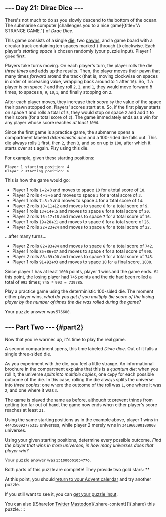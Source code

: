 \-\-- Day 21: Dirac Dice \-\--
------------------------------

There\'s not much to do as you slowly descend to the bottom of the
ocean. The submarine computer [challenges you to a nice
game]{title="A STRANGE GAME."} of *Dirac Dice*.

This game consists of a single
[die](https://en.wikipedia.org/wiki/Dice), two
[pawns](https://en.wikipedia.org/wiki/Glossary_of_board_games#piece),
and a game board with a circular track containing ten spaces marked `1`
through `10` clockwise. Each player\'s *starting space* is chosen
randomly (your puzzle input). Player 1 goes first.

Players take turns moving. On each player\'s turn, the player rolls the
die *three times* and adds up the results. Then, the player moves their
pawn that many times *forward* around the track (that is, moving
clockwise on spaces in order of increasing value, wrapping back around
to `1` after `10`). So, if a player is on space `7` and they roll `2`,
`2`, and `1`, they would move forward 5 times, to spaces `8`, `9`, `10`,
`1`, and finally stopping on `2`.

After each player moves, they increase their *score* by the value of the
space their pawn stopped on. Players\' scores start at `0`. So, if the
first player starts on space `7` and rolls a total of `5`, they would
stop on space `2` and add `2` to their score (for a total score of `2`).
The game immediately ends as a win for any player whose score reaches
*at least `1000`*.

Since the first game is a practice game, the submarine opens a
compartment labeled *deterministic dice* and a 100-sided die falls out.
This die always rolls `1` first, then `2`, then `3`, and so on up to
`100`, after which it starts over at `1` again. Play using this die.

For example, given these starting positions:

    Player 1 starting position: 4
    Player 2 starting position: 8

This is how the game would go:

-   Player 1 rolls `1`+`2`+`3` and moves to space `10` for a total score
    of `10`.
-   Player 2 rolls `4`+`5`+`6` and moves to space `3` for a total score
    of `3`.
-   Player 1 rolls `7`+`8`+`9` and moves to space `4` for a total score
    of `14`.
-   Player 2 rolls `10`+`11`+`12` and moves to space `6` for a total
    score of `9`.
-   Player 1 rolls `13`+`14`+`15` and moves to space `6` for a total
    score of `20`.
-   Player 2 rolls `16`+`17`+`18` and moves to space `7` for a total
    score of `16`.
-   Player 1 rolls `19`+`20`+`21` and moves to space `6` for a total
    score of `26`.
-   Player 2 rolls `22`+`23`+`24` and moves to space `6` for a total
    score of `22`.

\...after many turns\...

-   Player 2 rolls `82`+`83`+`84` and moves to space `6` for a total
    score of `742`.
-   Player 1 rolls `85`+`86`+`87` and moves to space `4` for a total
    score of `990`.
-   Player 2 rolls `88`+`89`+`90` and moves to space `3` for a total
    score of `745`.
-   Player 1 rolls `91`+`92`+`93` and moves to space `10` for a final
    score, `1000`.

Since player 1 has at least `1000` points, player 1 wins and the game
ends. At this point, the losing player had `745` points and the die had
been rolled a total of `993` times; `745 * 993 = 739785`.

Play a practice game using the deterministic 100-sided die. The moment
either player wins, *what do you get if you multiply the score of the
losing player by the number of times the die was rolled during the
game?*

Your puzzle answer was `576600`.

\-\-- Part Two \-\-- {#part2}
--------------------

Now that you\'re warmed up, it\'s time to play the real game.

A second compartment opens, this time labeled *Dirac dice*. Out of it
falls a single three-sided die.

As you experiment with the die, you feel a little strange. An
informational brochure in the compartment explains that this is a
*quantum die*: when you roll it, the universe *splits into multiple
copies*, one copy for each possible outcome of the die. In this case,
rolling the die always splits the universe into *three copies*: one
where the outcome of the roll was `1`, one where it was `2`, and one
where it was `3`.

The game is played the same as before, although to prevent things from
getting too far out of hand, the game now ends when either player\'s
score reaches at least `21`.

Using the same starting positions as in the example above, player 1 wins
in `444356092776315` universes, while player 2 merely wins in
`341960390180808` universes.

Using your given starting positions, determine every possible outcome.
*Find the player that wins in more universes; in how many universes does
that player win?*

Your puzzle answer was `131888061854776`.

Both parts of this puzzle are complete! They provide two gold stars:
\*\*

At this point, you should [return to your Advent calendar](/2021) and
try another puzzle.

If you still want to see it, you can [get your puzzle input](21/input).

You can also [\[Share[on
[Twitter](https://twitter.com/intent/tweet?text=I%27ve+completed+%22Dirac+Dice%22+%2D+Day+21+%2D+Advent+of+Code+2021&url=https%3A%2F%2Fadventofcode%2Ecom%2F2021%2Fday%2F21&related=ericwastl&hashtags=AdventOfCode)
[Mastodon](javascript:void(0);)]{.share-content}\]]{.share} this puzzle.
:::

